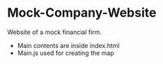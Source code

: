 # Mock-Company-Website

Website of a mock financial firm.

- Main contents are inside index.html
- Main.js used for creating the map
